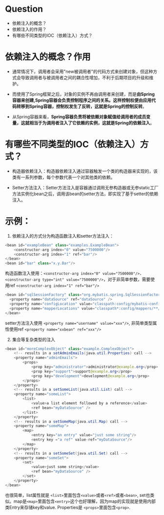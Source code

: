 Question
====

* 依赖注入的概念？
* 依赖注入的作用？
* 有哪些不同类型的IOC（依赖注入）方式？

依赖注入的概念？作用
====

* 通常情况下，调用者会采用"new被调用者"的代码方式来创建对象，但这种方式会导致调用者与被调用者之间的耦合性增加，不利于后期项目的升级和维护。

* 而使用了Spring框架之后，对象的实例不再由调用者来创建，而是**由Spring容器来创建,Spring容器会负责控制程序之间的关系。这样控制权便由应用代码转移到Spring容器，控制权发生了反转，这就是Spring的控制反转**。

* 从Spring容器来看，**Spring容器负责将被依赖对象赋值给调用者的成员变量，这就相当于为调用者注入了它依赖的实例，这就是Spring的依赖注入**。


有哪些不同类型的IOC（依赖注入）方式？
====

* 构造器依赖注入：构造器依赖注入通过容器触发一个类的构造器来实现的，该类有一系列参数，每个参数代表一个对其他类的依赖。

* Setter方法注入：Setter方法注入是容器通过调用无参构造器或无参static工厂 方法实例化bean之后，调用该bean的setter方法，即实现了基于setter的依赖注入。

示例：
====

1. 依赖注入的方式分为构造函数注入和setter方法注入：

```java
<bean id="exampleBean" class="examples.ExampleBean">
    <constructor-arg index="0" value="7500000"/>
    <constructor-arg index="1" ref="bar"/>
</bean>
<bean id="bar" class="x.y.Bar"/>
```

构造函数注入使用：```<constructor-arg index="0" value="7500000"/>， <constructor-arg type="int" value="7500000"/>```，对于非简单参数，需要使用ref ```<constructor-arg index="1" ref="bar"/>```

```java
<bean id="sqlSessionFactory" class="org.mybatis.spring.SqlSessionFactoryBean">
  <property name="dataSource" ref="dataSource" />
  <property name="configLocation" value="classpath:config/mybatis-config.xml" />
  <property name="mapperLocations" value="classpath*:config/mappers/**/*.xml" />
</bean>
```

setter方法注入使用 ```<property name="username" value="xxx"/>```, 非简单类型属性使用ref ```<property name="xxbean" ref="xxx"/>```

2. 集合等复杂类型的注入

```java
<bean id="moreComplexObject" class="example.ComplexObject">
    <!-- results in a setAdminEmails(java.util.Properties) call -->
    <property name="adminEmails">
        <props>
            <prop key="administrator">administrator@example.org</prop>
            <prop key="support">support@example.org</prop>
            <prop key="development">development@example.org</prop>
        </props>
    </property>
    <!-- results in a setSomeList(java.util.List) call -->
    <property name="someList">
        <list>
            <value>a list element followed by a reference</value>
            <ref bean="myDataSource" />
        </list>
    </property>
    <!-- results in a setSomeMap(java.util.Map) call -->
    <property name="someMap">
        <map>
            <entry key="an entry" value="just some string"/>
            <entry key ="a ref" value-ref="myDataSource"/>
        </map>
    </property>
    <!-- results in a setSomeSet(java.util.Set) call -->
    <property name="someSet">
        <set>
            <value>just some string</value>
            <ref bean="myDataSource" />
        </set>
    </property>
</bean>
```

也很简单，list属性就是 ```<list>```里面包含```<value>```或者```<ref>```或者```<bean>```, set也类似。map是```<map>```里面包含```<entry>```这个也好理解，因为map的实现就是使用内部类Entry来存储key和value. Properties是 ```<props>```里面包含```<prop>```.
